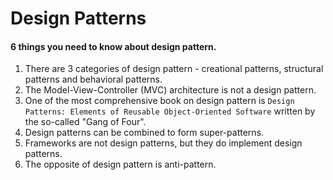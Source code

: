 # Design Patterns

#### 6 things you need to know about design pattern.

1. There are 3 categories of design pattern - creational patterns, structural patterns and behavioral patterns.
2. The Model-View-Controller (MVC) architecture is not a design pattern.
3. One of the most comprehensive book on design pattern is `Design Patterns: Elements of Reusable Object-Oriented Software` written by the so-called "Gang of Four".
4. Design patterns can be combined to form super-patterns.
5. Frameworks are not design patterns, but they do implement design patterns.
6. The opposite of design pattern is anti-pattern.



